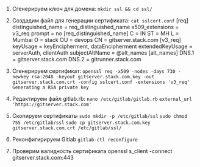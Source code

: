 1. Cгенерируем ключ для домена:   ```mkdir ssl && cd ssl/```

2. Cоздадим файл для генерации сертификата: ```cat sslcert.conf```
[req]
distinguished_name = req_distinguished_name
x509_extensions = v3_req
prompt = no
[req_distinguished_name]
C = IN
ST = MH
L = Mumbai
O = stack
OU = devops
CN = gitserver.stack.com
[v3_req]
keyUsage = keyEncipherment, dataEncipherment
extendedKeyUsage = serverAuth, clientAuth
subjectAltName = @alt_names
[alt_names]
DNS.1 = gitserver.stack.com
DNS.2 = gitrunner.stack.com

3. Cгенерируем сертификат: ```openssl req -x509 -nodes -days 730 -newkey rsa:2048 -keyout gitserver.stack.com.key -out gitserver.stack.com.crt -config sslcert.conf -extensions 'v3_req' Generating a RSA private key```

4. Редактируем файл gitlab.rb:  ```nano /etc/gitlab/gitlab.rb```
   ```external_url 'https://gitserver.stack.com'```

5. Скопируем сертификаты
```sudo mkdir -p /etc/gitlab/ssl```
```sudo chmod 755 /etc/gitlab/ssl```
```sudo cp gitserver.stack.com.key gitserver.stack.com.crt /etc/gitlab/ssl/```

6. Реконфигирируем Gitlab
```gitlab-ctl reconfigure```

7. Проверим валидность сертификата
openssl s_client -connect gitserver.stack.com:443












